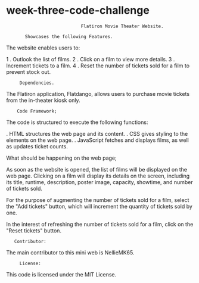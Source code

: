 # week-three-code-challenge
                                Flatiron Movie Theater Website.

           Showcases the following Features.

The website enables users to:

1 . Outlook the list of films.
2 . Click on a film to view more details.
3 . Increment tickets to a film.
4 . Reset the number of tickets sold for a film to prevent stock out.

         Dependencies.

The Flatiron application, Flatdango, allows users to purchase movie tickets from the in-theater kiosk only.

        Code Framework;

The code is structured to execute the following functions:

 . HTML structures the web page and its content.
 . CSS gives styling to the elements on the web page.
 . JavaScript fetches and displays films, as well as updates ticket counts.

What should be happening on the web page;

As soon as the website is opened, the list of films will be displayed on the web page. Clicking on a film will display its details on the screen, including its title, runtime, description, poster image, capacity, showtime, and number of tickets sold.


For the purpose of augmenting the number of tickets sold for a film, select the "Add tickets" button, which will increment the quantity of tickets sold by one. 


In the interest of refreshing the number of tickets sold for a film, click on the "Reset tickets" button.

       Contributor:

The main contributor to this mini web is NellieMK65.

         License:

This code is licensed under the MIT License.